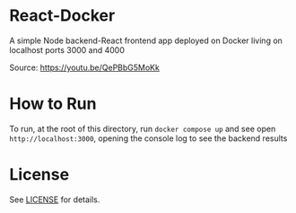 # React-Docker

A simple Node backend-React frontend app deployed on Docker living on localhost ports 3000 and 4000

Source: https://youtu.be/QePBbG5MoKk

# How to Run

To run, at the root of this directory, run `docker compose up` and see open `http://localhost:3000`, opening the console log to see the backend results

# License

See [LICENSE](LICENSE) for details.
